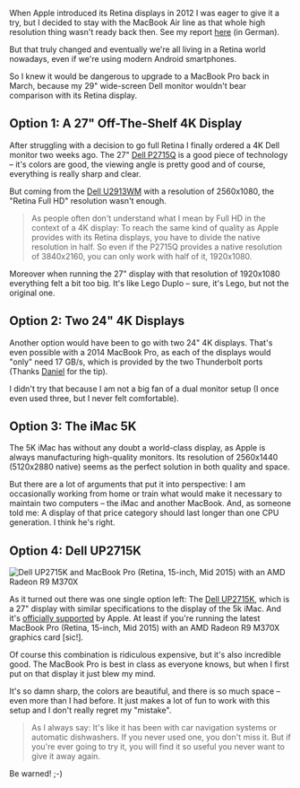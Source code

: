 When Apple introduced its Retina displays in 2012 I was eager to give it a try, but I decided to stay with the MacBook Air line as that whole high resolution thing wasn't ready back then. See my report [here](http://blog.thomasbandt.de/39/2405/de/blog/retina-die-revolution-die-noch-niemand-sieht.html) (in German).

But that truly changed and eventually we're all living in a Retina world nowadays, even if we're using modern Android smartphones.

So I knew it would be dangerous to upgrade to a MacBook Pro back in March, because my 29" wide-screen Dell monitor wouldn't bear comparison with its Retina display.

## Option 1: A 27" Off-The-Shelf 4K Display

After struggling with a decision to go full Retina I finally ordered a 4K Dell monitor two weeks ago. The 27" [Dell P2715Q](http://amzn.to/1Mf61Oq) is a good piece of technology – it's colors are good, the viewing angle is pretty good and of course, everything is really sharp and clear.

But coming from the [Dell U2913WM](http://amzn.to/1LlWi7W) with a resolution of 2560x1080, the "Retina Full HD" resolution wasn't enough.

> As people often don't understand what I mean by Full HD in the context of a 4K display: To reach the same kind of quality as Apple provides with its Retina displays, you have to divide the native resolution in half. So even if the P2715Q provides a native resolution of 3840x2160, you can only work with half of it, 1920x1080.

Moreover when running the 27" display with that resolution of 1920x1080 everything felt a bit too big. It's like Lego Duplo – sure, it's Lego, but not the original one.

## Option 2: Two 24" 4K Displays

Another option would have been to go with two 24" 4K displays. That's even possible with a 2014 MacBook Pro, as each of the displays would "only" need 17 GB/s, which is provided by the two Thunderbolt ports (Thanks [Daniel](http://www.planetgeek.ch/2015/01/06/is-macos-dead-apple-wants-us-to-migrate-to-windows-8-1/) for the tip).

I didn't try that because I am not a big fan of a dual monitor setup (I once even used three, but I never felt comfortable).

## Option 3: The iMac 5K

The 5K iMac has without any doubt a world-class display, as Apple is always manufacturing high-quality monitors. Its resolution of 2560x1440 (5120x2880 native) seems as the perfect solution in both quality and space.

But there are a lot of arguments that put it into perspective: I am occasionally working from home or train what would make it necessary to maintain two computers – the iMac and another MacBook. And, as someone told me: A display of that price category should last longer than one CPU generation. I think he's right.

## Option 4: Dell UP2715K

![Dell UP2715K and MacBook Pro (Retina, 15-inch, Mid 2015) with an AMD Radeon R9 M370X](https://thomasbandt.com/upload/dell-5k-macbook-pro.jpg)

As it turned out there was one single option left: The [Dell UP2715K](http://amzn.to/1LlWvbw), which is a 27" display with similar specifications to the display of the 5k iMac. And it's [officially supported](https://support.apple.com/en-us/HT202856) by Apple. At least if you're running the latest MacBook Pro (Retina, 15-inch, Mid 2015) with an AMD Radeon R9 M370X graphics card [sic!].

Of course this combination is ridiculous expensive, but it's also incredible good. The MacBook Pro is best in class as everyone knows, but when I first put on that display it just blew my mind.

It's so damn sharp, the colors are beautiful, and there is so much space – even more than I had before. It just makes a lot of fun to work with this setup and I don't really regret my "mistake".

> As I always say: It's like it has been with car navigation systems or automatic dishwashers. If you never used one, you don't miss it. But if you're ever going to try it, you will find it so useful you never want to give it away again.

Be warned! ;-)

